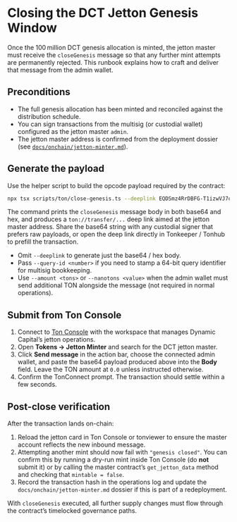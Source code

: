 # Closing the DCT Jetton Genesis Window

Once the 100 million DCT genesis allocation is minted, the jetton master must
receive the `closeGenesis` message so that any further mint attempts are
permanently rejected. This runbook explains how to craft and deliver that
message from the admin wallet.

## Preconditions

- The full genesis allocation has been minted and reconciled against the
  distribution schedule.
- You can sign transactions from the multisig (or custodial wallet) configured
  as the jetton master `admin`.
- The jetton master address is confirmed from the deployment dossier (see
  [`docs/onchain/jetton-minter.md`](./jetton-minter.md)).

## Generate the payload

Use the helper script to build the opcode payload required by the contract:

```bash
npx tsx scripts/ton/close-genesis.ts --deeplink EQDSmz4RrDBFG-T1izwVJ7q1dpAq1mJTLrKwyMYJig6Wx_6y
```

The command prints the `closeGenesis` message body in both base64 and hex, and
produces a `ton://transfer/...` deep link aimed at the jetton master address.
Share the base64 string with any custodial signer that prefers raw payloads, or
open the deep link directly in Tonkeeper / Tonhub to prefill the transaction.

- Omit `--deeplink` to generate just the base64 / hex body.
- Pass `--query-id <number>` if you need to stamp a 64-bit query identifier for
  multisig bookkeeping.
- Use `--amount <tons>` or `--nanotons <value>` when the admin wallet must send
  additional TON alongside the message (not required in normal operations).

## Submit from Ton Console

1. Connect to [Ton Console](https://tonconsole.com/) with the workspace that
   manages Dynamic Capital’s jetton operations.
2. Open **Tokens → Jetton Minter** and search for the DCT jetton master.
3. Click **Send message** in the action bar, choose the connected admin wallet,
   and paste the base64 payload produced above into the **Body** field. Leave
   the TON amount at `0.0` unless instructed otherwise.
4. Confirm the TonConnect prompt. The transaction should settle within a few
   seconds.

## Post-close verification

After the transaction lands on-chain:

1. Reload the jetton card in Ton Console or tonviewer to ensure the master
   account reflects the new inbound message.
2. Attempting another mint should now fail with `"genesis closed"`. You can
   confirm this by running a dry-run mint inside Ton Console (do **not** submit
   it) or by calling the master contract’s `get_jetton_data` method and checking
   that `mintable = false`.
3. Record the transaction hash in the operations log and update the
   `docs/onchain/jetton-minter.md` dossier if this is part of a redeployment.

With `closeGenesis` executed, all further supply changes must flow through the
contract’s timelocked governance paths.
